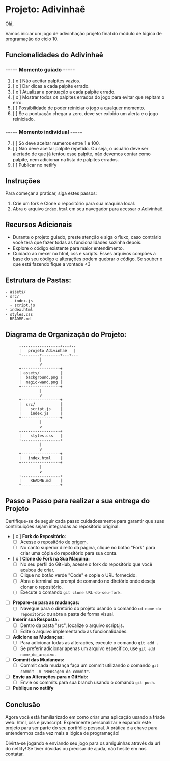 # Projeto: Adivinhaê

Olá, 

Vamos iniciar um jogo de adivinhação projeto final do módulo de lógica de programação do ciclo 10.

## Funcionalidades do Adivinhaê
### ----- Momento guiado -----
  1. [ x ] Não aceitar palpites vazios.
  2. [ x ] Dar dicas a cada palpite errado.
  3. [ x ] Atualizar a pontuação a cada palpite errado.
  4. [ x ] Mostrar todos os palpites errados do jogo para evitar que repitam o erro.
  5. [ ] Possibilidade de poder reiniciar o jogo a qualquer momento.
  6. [ ] Se a pontuação chegar a zero, deve ser exibido um alerta e o jogo reiniciado.

### ----- Momento individual -----
  7. [ ] Só deve aceitar numeros entre 1 e 100.
  8. [ ] Não deve aceitar palpite repetido. Ou seja, o usuário deve ser alertado de que já tentou esse palpite, não devemos contar como palpite, nem adicionar na lista de palpites errados.
  9. [ ] Publicar no netlify

## Instruções

Para começar a praticar, siga estes passos:

1. Crie um fork e Clone o repositório para sua máquina local.
2. Abra o arquivo `index.html` em seu navegador para acessar o Adivinhaê.

## Recursos Adicionais

- Durante o projeto guiado, preste atenção e siga o fluxo, caso contrário você terá que fazer todas as funcionalidades sozinha depois.
- Explore o código existente para maior entendimento.
- Cuidado ao mexer no html, css e scripts. Esses arquivos compões a base do seu código e alterações podem quebrar o código. Se souber o que está fazendo fique a vontade <3

## Estrutura de Pastas:

```
- assets/
- src/
  - index.js
  - script.js
- index.html
- styles.css
- README.md
```

## Diagrama de Organização do Projeto:

```
      +-----------------+---+--
      |   projeto Adivinhaê   |
      +--------+--------+---+---
               |
               v
      +-----------------+
      | assets/         |
      |  background.png |
      |  magic-wand.png |
      +-----------------+
               |
               v
      +-----------------+
      |  src/           |
      |    script.js    |
      |    index.js     |
      +-----------------+
               |
               v
      +-----------------+
      |    styles.css   |
      +-----------------+
               |
               v
      +-----------------+
      |   index.html    |
      +-----------------+
               |
               v
      +-----------------+
      |    README.md    |
      +-----------------+
```

## Passo a Passo para realizar a sua entrega do Projeto

Certifique-se de seguir cada passo cuidadosamente para garantir que suas contribuições sejam integradas ao repositório original.

- [ x ] **Fork do Repositório:**
   - [ ] Acesse o repositório de [origem](https://github.com/lisandrascruz/PretaLab-c10-Disney-LP-Projeto).
   - [ ] No canto superior direito da página, clique no botão "Fork" para criar uma cópia do repositório para sua conta.

- [ x ] **Clone do Fork na Sua Máquina:**
   - [ ] No seu perfil do GitHub, acesse o fork do repositório que você acabou de criar.
   - [ ] Clique no botão verde "Code" e copie o URL fornecido.
   - [ ] Abra o terminal ou prompt de comando no diretório onde deseja clonar o repositório.
   - [ ] Execute o comando `git clone URL-do-seu-fork`.

- [ ] **Prepare-se para as mudanças:**
   - [ ] Navegue para o diretório do projeto usando o comando `cd nome-do-repositório` ou abra a pasta de forma visual.

- [ ] **Inserir sua Resposta:**
   - [ ] Dentro da pasta "src", localize o arquivo script.js.
   - [ ] Edite o arquivo implementando as funcionalidades.

- [ ] **Adicione as Mudanças:**
   - [ ] Para adicionar todas as alterações, execute o comando `git add .` 
   - [ ] Se preferir adicionar apenas um arquivo específico, use `git add nome_do_arquivo`.

- [ ] **Commit das Mudanças:**
   - [ ] Commit cada mudança faça um commit utilizando o comando `git commit -m "Mensagem do commit"`.

- [ ] **Envie as Alterações para o GitHub:**
   - [ ] Envie os commits para sua branch usando o comando `git push`.

- [ ] **Publique no netlify**

## Conclusão

Agora você está familiarizado em como criar uma aplicação usando a triade web: html, css e javascript. Experimente personalizar e expandir este projeto para ser parte do seu portifólio pessoal. A prática é a chave para entendermos cada vez mais a lógica de programação!

Divirta-se jogando e enviando seu jogo para os amiguinhas através da url do netlify! Se tiver dúvidas ou precisar de ajuda, não hesite em nos contatar.